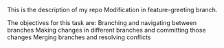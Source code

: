 This is the description of my repo
Modification in feature-greeting branch.

The objectives for this task are:
Branching and navigating between branches
Making changes in different branches and committing those changes
Merging branches and resolving conflicts
